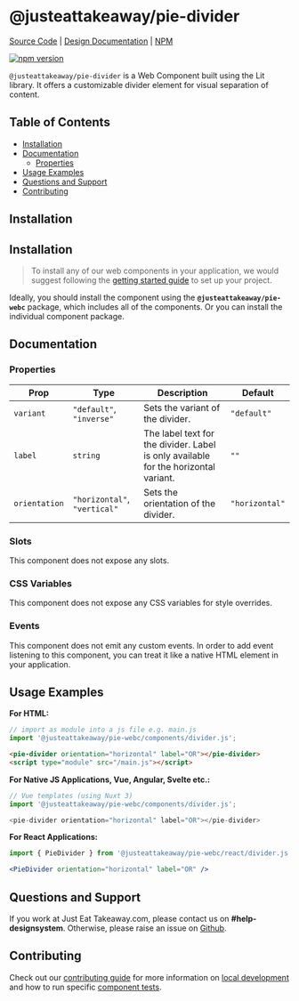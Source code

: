 # @justeattakeaway/pie-divider
[Source Code](https://github.com/justeattakeaway/pie/tree/main/packages/components/pie-divider) | [Design Documentation](https://pie.design/components/divider) | [NPM](https://www.npmjs.com/package/@justeattakeaway/pie-divider)

<p>
  <a href="https://www.npmjs.com/package/@justeattakeaway/pie-divider">
    <img alt="npm version" src="https://img.shields.io/npm/v/@justeattakeaway/pie-divider.svg">
  </a>
</p>

`@justeattakeaway/pie-divider` is a Web Component built using the Lit library. It offers a customizable divider element for visual separation of content.

## Table of Contents

- [Installation](#installation)
- [Documentation](#documentation)
  - [Properties](#properties)
- [Usage Examples](#usage-examples)
- [Questions and Support](#questions-and-support)
- [Contributing](#contributing)

## Installation

## Installation

> To install any of our web components in your application, we would suggest following the [getting started guide](https://webc.pie.design/?path=/docs/introduction-getting-started--docs) to set up your project.

Ideally, you should install the component using the **`@justeattakeaway/pie-webc`** package, which includes all of the components. Or you can install the individual component package.

## Documentation

### Properties

| Prop         | Type                                  | Description                                                                                     | Default        |
|--------------|---------------------------------------|-------------------------------------------------------------------------------------------------|----------------|
| `variant`    | `"default"`, `"inverse"`              | Sets the variant of the divider.                                                                | `"default"`    |
| `label`      | `string`                              | The label text for the divider. Label is only available for the horizontal variant.             | `""`           |
| `orientation`| `"horizontal"`, `"vertical"`          | Sets the orientation of the divider.                                                            | `"horizontal"` |

### Slots

This component does not expose any slots.

### CSS Variables

This component does not expose any CSS variables for style overrides.

### Events

This component does not emit any custom events. In order to add event listening to this component, you can treat it like a native HTML element in your application.

## Usage Examples

**For HTML:**

```js
// import as module into a js file e.g. main.js
import '@justeattakeaway/pie-webc/components/divider.js';
```

```html
<pie-divider orientation="horizontal" label="OR"></pie-divider>
<script type="module" src="/main.js"></script>
```

**For Native JS Applications, Vue, Angular, Svelte etc.:**

```js
// Vue templates (using Nuxt 3)
import '@justeattakeaway/pie-webc/components/divider.js';

<pie-divider orientation="horizontal" label="OR"></pie-divider>
```

**For React Applications:**

```jsx
import { PieDivider } from '@justeattakeaway/pie-webc/react/divider.js';

<PieDivider orientation="horizontal" label="OR" />
```

## Questions and Support

If you work at Just Eat Takeaway.com, please contact us on **#help-designsystem**. Otherwise, please raise an issue on [Github](https://github.com/justeattakeaway/pie/issues).

## Contributing

Check out our [contributing guide](https://github.com/justeattakeaway/pie/wiki/Contributing-Guide) for more information on [local development](https://github.com/justeattakeaway/pie/wiki/Contributing-Guide#local-development) and how to run specific [component tests](https://github.com/justeattakeaway/pie/wiki/Contributing-Guide#testing).
